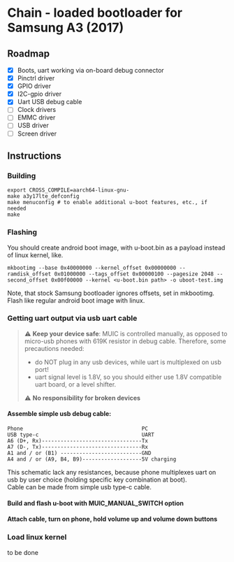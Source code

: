 # Chain - loaded bootloader for Samsung A3 (2017)

## Roadmap
- [x] Boots, uart working via on-board debug connector
- [x] Pinctrl driver
- [x] GPIO driver
- [x] I2C-gpio driver
- [x] Uart USB debug cable
- [ ] Clock drivers
- [ ] EMMC driver
- [ ] USB driver
- [ ] Screen driver

## Instructions

### Building
```
export CROSS_COMPILE=aarch64-linux-gnu-
make a3y17lte_defconfig
make menuconfig # to enable additional u-boot features, etc., if needed 
make
```

### Flashing
You should create android boot image, with 
u-boot.bin as a payload instead of linux kernel, like.

```
mkbootimg --base 0x40000000 --kernel_offset 0x00000000 --ramdisk_offset 0x01000000 --tags_offset 0x00000100 --pagesize 2048 --second_offset 0x00f00000 --kernel <u-boot.bin path> -o uboot-test.img
```

Note, that stock Samsung bootloader ignores offsets, set in mkbootimg. Flash like regular android boot image with linux.

### Getting uart output via usb uart cable
> :warning: **Keep your device safe**: MUIC is controlled manually, 
> as opposed to micro-usb phones with 619K resistor in debug cable. Therefore, some precautions needed:
> - do NOT plug in any usb devices, while uart is multiplexed on usb port!
> - uart signal level is 1.8V, so you should either use 1.8V compatible uart board, or a level shifter.
>  
> :warning: **No responsibility for broken devices**

#### Assemble simple usb debug cable:
```
Phone                                      PC
USB type-c                                 UART
A6 (D+, Rx)--------------------------------Tx
A7 (D-, Tx)--------------------------------Rx
A1 and / or (B1) --------------------------GND
A4 and / or (A9, B4, B9)-------------------5V charging
```
This schematic lack any resistances, because phone multiplexes uart on usb
by user choice (holding specific key combination at boot).  
Cable can be made from simple usb type-c cable.

#### Build and flash u-boot with MUIC_MANUAL_SWITCH option

#### Attach cable, turn on phone, hold volume up and volume down buttons

### Load linux kernel
to be done
